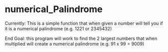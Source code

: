 # numerical_Palindrome
Currently: This is a simple function that when given a number will tell you if it is a numerical palindrome (e.g. 1221 or 2345432)

End Goal: this program will work to find the 2 largest numbers that when multiplied will create a numerical palindrome (e.g. 91 x 99 = 9009)
